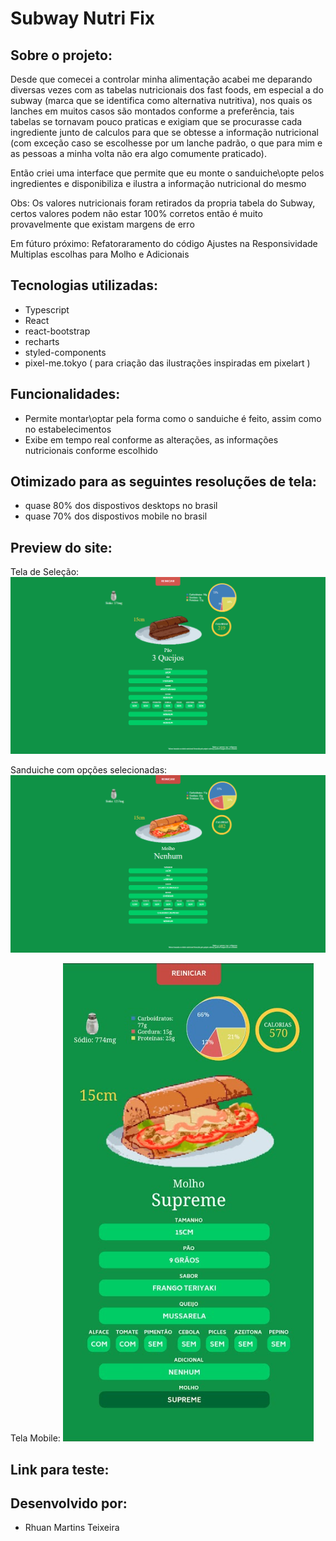 # Subway Nutri Fix

## Sobre o projeto:

Desde que comecei a controlar minha alimentação acabei me deparando diversas vezes com as tabelas nutricionais dos fast foods, em especial a do subway (marca que se identifica como alternativa nutritiva), nos quais os lanches em muitos casos são montados conforme a preferência, tais tabelas se tornavam pouco praticas e exigiam que se procurasse cada ingrediente junto de calculos para que se obtesse a informação nutricional (com exceção caso se escolhesse por um lanche padrão, o que para mim e as pessoas a minha volta não era algo comumente praticado).

Então criei uma interface que permite que eu monte o sanduiche\opte pelos ingredientes e disponibiliza e ilustra a informação nutricional do mesmo

Obs: Os valores nutricionais foram retirados da propria tabela do Subway, certos valores podem não estar 100% corretos então é muito provavelmente que existam margens de erro

Em fúturo próximo:
 Refatoraramento do código 
 Ajustes na Responsividade
 Multiplas escolhas para Molho e Adicionais

## Tecnologias utilizadas:


- Typescript
- React
- react-bootstrap
- recharts
- styled-components
- pixel-me.tokyo ( para criação das ilustrações inspiradas em pixelart )

## Funcionalidades:


- Permite montar\optar pela forma como o sanduiche é feito, assim como no estabelecimentos
- Exibe em tempo real conforme as alterações, as informações nutricionais conforme escolhido

## Otimizado para as seguintes resoluções de tela:


- quase 80% dos dispostivos desktops  no brasil
- quase 70% dos dispostivos mobile no brasil


## Preview do site:

Tela de Seleção:
![preview](/src/assets/images/SubwaynutriFixScreenshotBegin.png "preview")

Sanduiche com opções selecionadas:
![preview](/src/assets/images/SubwaynutriFixScreenshotFull.png "preview")

Tela Mobile:
![preview](/src/assets/images/SubwaynutriFixScreenshotMobile.png "preview")



## Link para teste:



## Desenvolvido por:

- Rhuan Martins Teixeira
